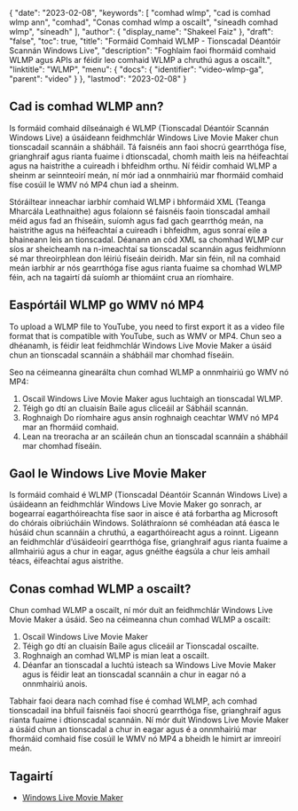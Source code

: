 {
  "date": "2023-02-08",
  "keywords": [
"comhad wlmp",
"cad is comhad wlmp ann",
"comhad",
"Conas comhad wlmp a oscailt",
"síneadh comhad wlmp",
"síneadh"
],
  "author": {
    "display_name": "Shakeel Faiz"
},
  "draft": "false",
  "toc": true,
  "title": "Formáid Comhaid WLMP - Tionscadal Déantóir Scannán Windows Live",
  "description": "Foghlaim faoi fhormáid comhaid WLMP agus APIs ar féidir leo comhaid WLMP a chruthú agus a oscailt.",
  "linktitle": "WLMP",
  "menu": {
    "docs": {
      "identifier": "video-wlmp-ga",
      "parent": "video"
}
},
  "lastmod": "2023-02-08"
}

## Cad is comhad WLMP ann?

Is formáid comhaid dílseánaigh é WLMP (Tionscadal Déantóir Scannán Windows Live) a úsáideann feidhmchlár Windows Live Movie Maker chun tionscadail scannáin a shábháil. Tá faisnéis ann faoi shocrú gearrthóga físe, grianghraif agus rianta fuaime i dtionscadal, chomh maith leis na héifeachtaí agus na haistrithe a cuireadh i bhfeidhm orthu. Ní féidir comhaid WLMP a sheinm ar seinnteoirí meán, ní mór iad a onnmhairiú mar fhormáid comhaid físe cosúil le WMV nó MP4 chun iad a sheinm.

Stóráiltear inneachar iarbhír comhaid WLMP i bhformáid XML (Teanga Mharcála Leathnaithe) agus folaíonn sé faisnéis faoin tionscadal amhail méid agus fad an fhíseáin, suíomh agus fad gach gearrthóg meán, na haistrithe agus na héifeachtaí a cuireadh i bhfeidhm, agus sonraí eile a bhaineann leis an tionscadal. Déanann an cód XML sa chomhad WLMP cur síos ar sheicheamh na n-imeachtaí sa tionscadal scannáin agus feidhmíonn sé mar threoirphlean don léiriú físeáin deiridh. Mar sin féin, níl na comhaid meán iarbhír ar nós gearrthóga físe agus rianta fuaime sa chomhad WLMP féin, ach na tagairtí dá suíomh ar thiomáint crua an ríomhaire.

## Easpórtáil WLMP go WMV nó MP4

To upload a WLMP file to YouTube, you need to first export it as a video file format that is compatible with YouTube, such as WMV or MP4. Chun seo a dhéanamh, is féidir leat feidhmchlár Windows Live Movie Maker a úsáid chun an tionscadal scannáin a shábháil mar chomhad físeáin.

Seo na céimeanna ginearálta chun comhad WLMP a onnmhairiú go WMV nó MP4:

1. Oscail Windows Live Movie Maker agus luchtaigh an tionscadal WLMP.
2. Téigh go dtí an cluaisín Baile agus cliceáil ar Sábháil scannán.
3. Roghnaigh Do ríomhaire agus ansin roghnaigh ceachtar WMV nó MP4 mar an fhormáid comhaid.
4. Lean na treoracha ar an scáileán chun an tionscadal scannáin a shábháil mar chomhad físeáin.

## Gaol le Windows Live Movie Maker

Is formáid comhaid é WLMP (Tionscadal Déantóir Scannán Windows Live) a úsáideann an feidhmchlár Windows Live Movie Maker go sonrach, ar bogearraí eagarthóireachta físe saor in aisce é atá forbartha ag Microsoft do chórais oibriúcháin Windows. Soláthraíonn sé comhéadan atá éasca le húsáid chun scannáin a chruthú, a eagarthóireacht agus a roinnt. Ligeann an feidhmchlár d’úsáideoirí gearrthóga físe, grianghraif agus rianta fuaime a allmhairiú agus a chur in eagar, agus gnéithe éagsúla a chur leis amhail téacs, éifeachtaí agus aistrithe.

## Conas comhad WLMP a oscailt?

Chun comhad WLMP a oscailt, ní mór duit an feidhmchlár Windows Live Movie Maker a úsáid. Seo na céimeanna chun comhad WLMP a oscailt:

1. Oscail Windows Live Movie Maker
2. Téigh go dtí an cluaisín Baile agus cliceáil ar Tionscadal oscailte.
3. Roghnaigh an comhad WLMP is mian leat a oscailt.
4. Déanfar an tionscadal a luchtú isteach sa Windows Live Movie Maker agus is féidir leat an tionscadal scannáin a chur in eagar nó a onnmhairiú anois.

Tabhair faoi deara nach comhad físe é comhad WLMP, ach comhad tionscadail ina bhfuil faisnéis faoi shocrú gearrthóga físe, grianghraif agus rianta fuaime i dtionscadal scannáin. Ní mór duit Windows Live Movie Maker a úsáid chun an tionscadal a chur in eagar agus é a onnmhairiú mar fhormáid comhaid físe cosúil le WMV nó MP4 a bheidh le himirt ar imreoirí meán.

## Tagairtí
* [Windows Live Movie Maker]( https://en.wikipedia.org/wiki/Windows_Movie_Maker)


